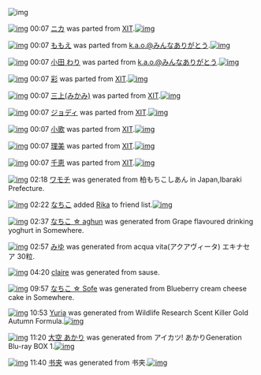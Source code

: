 ![img](http://gdrive-cdn.herokuapp.com/537b65a5bc09f0000721dda7/512px-barcode.png)

[![img](http://www.deviantsart.com/194a2rd.png)](http://www.barcodekanojo.com/kanojo/1848908/%E3%83%8B%E3%82%AB) 00:07 [ニカ](http://www.barcodekanojo.com/kanojo/1848908/%E3%83%8B%E3%82%AB) was parted from [XIT](http://www.barcodekanojo.com/kanojo/1848908/%E3%83%8B%E3%82%AB).[![img](http://www.deviantsart.com/815jg6.jpeg)](http://www.barcodekanojo.com/user/209348/XIT) 

[![img](http://www.deviantsart.com/31qdhgv.png)](http://www.barcodekanojo.com/kanojo/1423013/%E3%82%82%E3%82%82%E3%81%88) 00:07 [ももえ](http://www.barcodekanojo.com/kanojo/1423013/%E3%82%82%E3%82%82%E3%81%88) was parted from [k.a.o.@みんなありがとう](http://www.barcodekanojo.com/kanojo/1423013/%E3%82%82%E3%82%82%E3%81%88).[![img](http://www.deviantsart.com/1ne7497.jpeg)](http://www.barcodekanojo.com/user/30944/k.a.o.%40%E3%81%BF%E3%82%93%E3%81%AA%E3%81%82%E3%82%8A%E3%81%8C%E3%81%A8%E3%81%86) 

[![img](http://www.deviantsart.com/tjh7a6.png)](http://www.barcodekanojo.com/kanojo/2860059/%E5%B0%8F%E7%94%B0%20%E3%82%8F%E3%82%8A) 00:07 [小田 わり](http://www.barcodekanojo.com/kanojo/2860059/%E5%B0%8F%E7%94%B0%20%E3%82%8F%E3%82%8A) was parted from [k.a.o.@みんなありがとう](http://www.barcodekanojo.com/kanojo/2860059/%E5%B0%8F%E7%94%B0%20%E3%82%8F%E3%82%8A).[![img](http://www.deviantsart.com/1ne7497.jpeg)](http://www.barcodekanojo.com/user/30944/k.a.o.%40%E3%81%BF%E3%82%93%E3%81%AA%E3%81%82%E3%82%8A%E3%81%8C%E3%81%A8%E3%81%86) 

[![img](http://www.deviantsart.com/q0ufle.png)](http://www.barcodekanojo.com/kanojo/1993189/%E5%BD%A9) 00:07 [彩](http://www.barcodekanojo.com/kanojo/1993189/%E5%BD%A9) was parted from [XIT](http://www.barcodekanojo.com/kanojo/1993189/%E5%BD%A9).[![img](http://www.deviantsart.com/815jg6.jpeg)](http://www.barcodekanojo.com/user/209348/XIT) 

[![img](http://www.deviantsart.com/1eku4tm.png)](http://www.barcodekanojo.com/kanojo/1785210/%E4%B8%89%E4%B8%8A%28%E3%81%BF%E3%81%8B%E3%81%BF%29) 00:07 [三上(みかみ)](http://www.barcodekanojo.com/kanojo/1785210/%E4%B8%89%E4%B8%8A%28%E3%81%BF%E3%81%8B%E3%81%BF%29) was parted from [XIT](http://www.barcodekanojo.com/kanojo/1785210/%E4%B8%89%E4%B8%8A%28%E3%81%BF%E3%81%8B%E3%81%BF%29).[![img](http://www.deviantsart.com/815jg6.jpeg)](http://www.barcodekanojo.com/user/209348/XIT) 

[![img](http://www.deviantsart.com/11aar23.png)](http://www.barcodekanojo.com/kanojo/2666053/%E3%82%B8%E3%83%A7%E3%83%87%E3%82%A3) 00:07 [ジョディ](http://www.barcodekanojo.com/kanojo/2666053/%E3%82%B8%E3%83%A7%E3%83%87%E3%82%A3) was parted from [XIT](http://www.barcodekanojo.com/kanojo/2666053/%E3%82%B8%E3%83%A7%E3%83%87%E3%82%A3).[![img](http://www.deviantsart.com/815jg6.jpeg)](http://www.barcodekanojo.com/user/209348/XIT) 

[![img](http://www.deviantsart.com/35huvi2.png)](http://www.barcodekanojo.com/kanojo/2666052/%E5%B0%8F%E6%AD%8C) 00:07 [小歌](http://www.barcodekanojo.com/kanojo/2666052/%E5%B0%8F%E6%AD%8C) was parted from [XIT](http://www.barcodekanojo.com/kanojo/2666052/%E5%B0%8F%E6%AD%8C).[![img](http://www.deviantsart.com/815jg6.jpeg)](http://www.barcodekanojo.com/user/209348/XIT) 

[![img](http://www.deviantsart.com/1gdepce.png)](http://www.barcodekanojo.com/kanojo/2667909/%E7%90%86%E7%BE%8E) 00:07 [理美](http://www.barcodekanojo.com/kanojo/2667909/%E7%90%86%E7%BE%8E) was parted from [XIT](http://www.barcodekanojo.com/kanojo/2667909/%E7%90%86%E7%BE%8E).[![img](http://www.deviantsart.com/815jg6.jpeg)](http://www.barcodekanojo.com/user/209348/XIT) 

[![img](http://www.deviantsart.com/6t2bb.png)](http://www.barcodekanojo.com/kanojo/2629513/%E5%8D%83%E6%81%B5) 00:07 [千恵](http://www.barcodekanojo.com/kanojo/2629513/%E5%8D%83%E6%81%B5) was parted from [XIT](http://www.barcodekanojo.com/kanojo/2629513/%E5%8D%83%E6%81%B5).[![img](http://www.deviantsart.com/815jg6.jpeg)](http://www.barcodekanojo.com/user/209348/XIT) 

[![img](http://www.deviantsart.com/1tpeh2m.png)](http://www.barcodekanojo.com/kanojo/3193850/%E3%83%AF%E3%83%A2%E3%83%81) 02:18 [ワモチ](http://www.barcodekanojo.com/kanojo/3193850/%E3%83%AF%E3%83%A2%E3%83%81) was generated from 柏もちこしあん in Japan,Ibaraki Prefecture.

[![img](http://www.deviantsart.com/1lb4fit.jpeg)](http://www.barcodekanojo.com/user/314581/%E3%81%AA%E3%81%A1%E3%81%93) 02:22 [なちこ](http://www.barcodekanojo.com/user/314581/%E3%81%AA%E3%81%A1%E3%81%93) added [Rika](http://www.barcodekanojo.com/kanojo/735951/Rika) to friend list.[![img](http://www.deviantsart.com/i5u3pe.png)](http://www.barcodekanojo.com/kanojo/735951/Rika) 

[![img](http://www.deviantsart.com/2tr8q02.png)](http://www.barcodekanojo.com/kanojo/3193851/%E3%81%AA%E3%81%A1%E3%81%93%20%E2%98%86%20aghun) 02:37 [なちこ ☆ aghun](http://www.barcodekanojo.com/kanojo/3193851/%E3%81%AA%E3%81%A1%E3%81%93%20%E2%98%86%20aghun) was generated from Grape flavoured drinking yoghurt in Somewhere.

[![img](http://www.deviantsart.com/il8n6d.png)](http://www.barcodekanojo.com/kanojo/3193852/%E3%81%BF%E3%82%86) 02:57 [みゆ](http://www.barcodekanojo.com/kanojo/3193852/%E3%81%BF%E3%82%86) was generated from acqua vita(アクアヴィータ) エキナセア 30粒.

[![img](http://www.deviantsart.com/3mbk3s4.png)](http://www.barcodekanojo.com/kanojo/3193853/claire) 04:20 [claire](http://www.barcodekanojo.com/kanojo/3193853/claire) was generated from sause.

[![img](http://www.deviantsart.com/3j2gtcl.png)](http://www.barcodekanojo.com/kanojo/3193854/%E3%81%AA%E3%81%A1%E3%81%93%20%E2%98%86%20Sofe) 09:57 [なちこ ☆ Sofe](http://www.barcodekanojo.com/kanojo/3193854/%E3%81%AA%E3%81%A1%E3%81%93%20%E2%98%86%20Sofe) was generated from Blueberry cream cheese cake in Somewhere.

[![img](http://www.deviantsart.com/aslia.png)](http://www.barcodekanojo.com/kanojo/3193855/Yuria) 10:53 [Yuria](http://www.barcodekanojo.com/kanojo/3193855/Yuria) was generated from Wildlife Research Scent Killer Gold Autumn Formula.[![img](http://www.deviantsart.com/2g351eg.jpeg)](http://www.barcodekanojo.com/product_images/barcode/6019826/1427853182/Wildlife%20Research%20Scent%20Killer%20Gold%20Autumn%20Formula.jpg) 

[![img](http://www.deviantsart.com/8jt95a.png)](http://www.barcodekanojo.com/kanojo/3193856/%E5%A4%A7%E7%A9%BA%20%E3%81%82%E3%81%8B%E3%82%8A) 11:20 [大空 あかり](http://www.barcodekanojo.com/kanojo/3193856/%E5%A4%A7%E7%A9%BA%20%E3%81%82%E3%81%8B%E3%82%8A) was generated from アイカツ! あかりGeneration Blu-ray BOX 1.[![img](http://www.deviantsart.com/ppusi9.jpeg)](http://www.barcodekanojo.com/product_images/barcode/6019827/1427854748/%E3%82%A2%E3%82%A4%E3%82%AB%E3%83%84%21%20%E3%81%82%E3%81%8B%E3%82%8AGeneration%20Blu-ray%20BOX%201.jpg) 

[![img](http://www.deviantsart.com/1ep7kd1.png)](http://www.barcodekanojo.com/kanojo/3193857/%E4%B9%A6%E5%A4%B9) 11:40 [书夹](http://www.barcodekanojo.com/kanojo/3193857/%E4%B9%A6%E5%A4%B9) was generated from 书夹.[![img](http://www.deviantsart.com/77rpfo.jpeg)](http://www.barcodekanojo.com/product_images/barcode/6019828/1427855976/50x50x,PE4,PB9,PA6,PE5,PA4,PB9.jpg,qw=88,ah=88.pagespeed.ic.hJuYdOtvXZ.jpg) 

